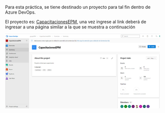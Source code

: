 Para esta práctica, se tiene destinado un proyecto para tal fin dentro de Azure DevOps.

El proyecto es: [CapacitacionesEPM](https://dev.azure.com/grupoEPM/CapacitacionesEPM), una vez ingrese al link deberá de ingresar a una página similar a la que se muestra a continuación

![capacitaciones](img/proyecto-capacitaciones.png)
